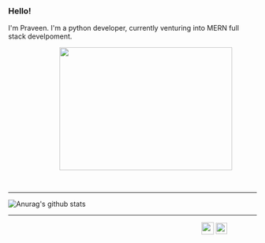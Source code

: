 ### Hello!
I'm Praveen. I'm a python developer, currently venturing into MERN full stack develpoment.   


&emsp; &emsp; &emsp; &emsp; &emsp; &emsp;<img src="https://media.giphy.com/media/p4NLw3I4U0idi/giphy.gif" width="350" height="250" align='center'>

<br/>

***

![Anurag's github stats](https://github-readme-stats.vercel.app/api?username=PraveenM24&show_icons=true&theme=dracula)

***

&emsp;&emsp;&emsp;&emsp;&emsp;&emsp;&emsp;&emsp;&emsp;&emsp;&emsp;&emsp;&emsp;&emsp;&emsp;&emsp;&emsp;&emsp;&emsp;&emsp;&emsp;&emsp;&emsp;&emsp;&emsp;&emsp;&emsp;&emsp;<a href="https://www.linkedin.com/in/PraveenM8991/"><img src="https://content.linkedin.com/content/dam/me/business/en-us/amp/brand-site/v2/bg/LI-Bug.svg.original.svg" width="25" height="25" align="center"></a> <a href="https://www.instagram.com/praveen.m23/"><img src="https://external-content.duckduckgo.com/iu/?u=https%3A%2F%2Fupload.wikimedia.org%2Fwikipedia%2Fcommons%2Fthumb%2Fe%2Fe7%2FInstagram_logo_2016.svg%2F1024px-Instagram_logo_2016.svg.png&f=1&nofb=1" width="23" height="23" align="center"></a>
